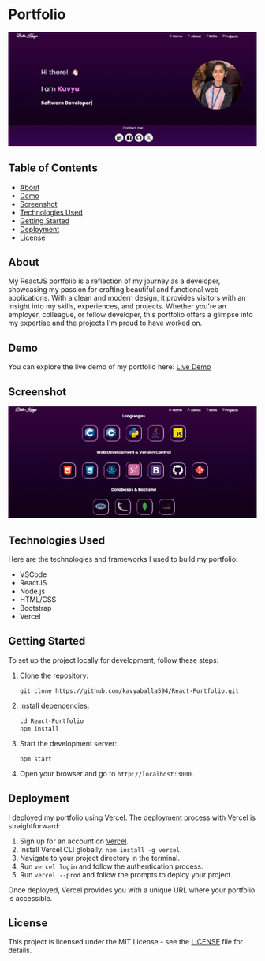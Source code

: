 # Portfolio

![Balla Kavya Portfolio](images/home.png)

## Table of Contents

- [About](#about)
- [Demo](#demo)
- [Screenshot](#screenshot)
- [Technologies Used](#technologies-used)
- [Getting Started](#getting-started)
- [Deployment](#deployment)
- [License](#license)

## About

My ReactJS portfolio is a reflection of my journey as a developer, showcasing my passion for crafting beautiful and functional web applications. With a clean and modern design, it provides visitors with an insight into my skills, experiences, and projects. Whether you're an employer, colleague, or fellow developer, this portfolio offers a glimpse into my expertise and the projects I'm proud to have worked on.

## Demo

You can explore the live demo of my portfolio here: [Live Demo](https://ballakavya.vercel.app/)

## Screenshot

![Balla Kavya Portfolio](images/skills.png)

## Technologies Used

Here are the technologies and frameworks I used to build my portfolio:

- VSCode
- ReactJS
- Node.js
- HTML/CSS
- Bootstrap
- Vercel

## Getting Started

To set up the project locally for development, follow these steps:

1. Clone the repository:
   ```
   git clone https://github.com/kavyaballa594/React-Portfolio.git
   ```
2. Install dependencies:
   ```
   cd React-Portfolio
   npm install
   ```
3. Start the development server:
   ```
   npm start
   ```

4. Open your browser and go to `http://localhost:3000`.

## Deployment

I deployed my portfolio using Vercel. The deployment process with Vercel is straightforward:

1. Sign up for an account on [Vercel](https://vercel.com/).
2. Install Vercel CLI globally: `npm install -g vercel`.
3. Navigate to your project directory in the terminal.
4. Run `vercel login` and follow the authentication process.
5. Run `vercel --prod` and follow the prompts to deploy your project.

Once deployed, Vercel provides you with a unique URL where your portfolio is accessible.

## License

This project is licensed under the MIT License - see the [LICENSE](LICENSE) file for details.
